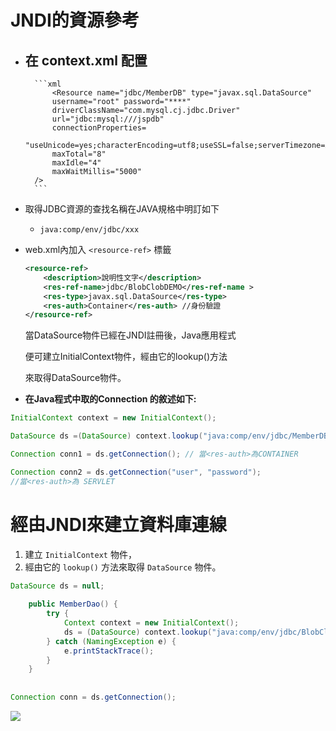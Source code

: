 # JNDI的資源參考
- 在 context.xml 配置
	- 
		```xml
			<Resource name="jdbc/MemberDB" type="javax.sql.DataSource" 
			username="root" password="****"
			driverClassName="com.mysql.cj.jdbc.Driver" 
			url="jdbc:mysql:///jspdb"
			connectionProperties=
			"useUnicode=yes;characterEncoding=utf8;useSSL=false;serverTimezone=Asia/Taipei"
			maxTotal="8" 
			maxIdle="4" 
			maxWaitMillis="5000"  
		/>
		```

- 取得JDBC資源的查找名稱在JAVA規格中明訂如下
	- `java:comp/env/jdbc/xxx`

- web.xml內加入 `<resource-ref>` 標籤
	```xml
	<resource-ref>  
		<description>說明性文字</description> 
		<res-ref-name>jdbc/BlobClobDEMO</res-ref-name > 
		<res-type>javax.sql.DataSource</res-type> 
		<res-auth>Container</res-auth> //身份驗證
	</resource-ref>
	```
	當DataSource物件已經在JNDI註冊後，Java應用程式

	便可建立InitialContext物件，經由它的lookup()方法

	來取得DataSource物件。
	
- **在Java程式中取的Connection 的敘述如下:**
```java
InitialContext context = new InitialContext(); 

DataSource ds =(DataSource) context.lookup("java:comp/env/jdbc/MemberDB"); 

Connection conn1 = ds.getConnection(); // 當<res-auth>為CONTAINER

Connection conn2 = ds.getConnection("user", "password"); 
//當<res-auth>為 SERVLET
```


# 經由JNDI來建立資料庫連線
1. 建立 `InitialContext` 物件，
2. 經由它的 `lookup()` 方法來取得 `DataSource` 物件。

```java
DataSource ds = null;
	
	public MemberDao() {
		try {
			Context context = new InitialContext();
			ds = (DataSource) context.lookup("java:comp/env/jdbc/BlobClobDEMO");
		} catch (NamingException e) {
			e.printStackTrace();
		}
	}	
	
 
Connection conn = ds.getConnection();
```



![](https://i.imgur.com/tPy6hEa.png)
